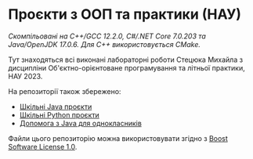 # Проєкти з ООП та практики (НАУ)

_Скомпільовані на C++/GCC 12.2.0, C#/.NET Core 7.0.203 та Java/OpenJDK 17.0.6._
_Для C++ використовується CMake._

Тут знаходяться всі виконані лабораторні роботи Стецюка Михайла з дисципліни Об'єктно-орієнтоване програмування та літньої практики, НАУ 2023.

На репозиторії також збережено:
- [Шкільні Java проєкти](https://github.com/yaBobJonez/Homework/tree/java)
- [Шкільні Python проєкти](https://github.com/yaBobJonez/Homework/tree/python)
- [Допомога з Java для однокласників](https://yaBobJonez.github.io/Homework/CS)

Файли цього репозиторію можна використовувати згідно з [Boost Software License 1.0](https://github.com/yaBobJonez/Homework/blob/uni/LICENSE).
